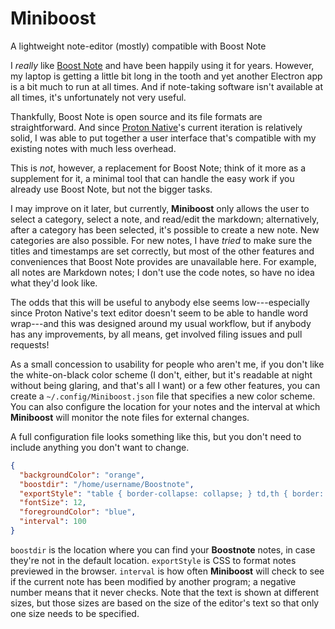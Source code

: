 # Miniboost

A lightweight note-editor (mostly) compatible with Boost Note

I *really* like [Boost Note](https://boostnote.io/) and have been happily using it for years.  However, my laptop is getting a little bit long in the tooth and yet another Electron app is a bit much to run at all times.  And if note-taking software isn't available at all times, it's unfortunately not very useful.

Thankfully, Boost Note is open source and its file formats are straightforward.  And since [Proton Native](https://proton-native.js.org/)'s current iteration is relatively solid, I was able to put together a user interface that's compatible with my existing notes with much less overhead.

This is *not*, however, a replacement for Boost Note; think of it more as a supplement for it, a minimal tool that can handle the easy work if you already use Boost Note, but not the bigger tasks.

I may improve on it later, but currently, **Miniboost** only allows the user to select a category, select a note, and read/edit the markdown; alternatively, after a category has been selected, it's possible to create a new note.  New categories are also possible.  For new notes, I have *tried* to make sure the titles and timestamps are set correctly, but most of the other features and conveniences that Boost Note provides are unavailable here.  For example, all notes are Markdown notes; I don't use the code notes, so have no idea what they'd look like.

The odds that this will be useful to anybody else seems low---especially since Proton Native's text editor doesn't seem to be able to handle word wrap---and this was designed around my usual workflow, but if anybody has any improvements, by all means, get involved filing issues and pull requests!

As a small concession to usability for people who aren't me, if you don't like the white-on-black color scheme (I don't, either, but it's readable at night without being glaring, and that's all I want) or a few other features, you can create a `~/.config/Miniboost.json` file that specifies a new color scheme.  You can also configure the location for your notes and the interval at which **Miniboost** will monitor the note files for external changes.

A full configuration file looks something like this, but you don't need to include anything you don't want to change.

```json
{
  "backgroundColor": "orange",
  "boostdir": "/home/username/Boostnote",
  "exportStyle": "table { border-collapse: collapse; } td,th { border: 1px solid darkgray; }",
  "fontSize": 12,
  "foregroundColor": "blue",
  "interval": 100
}
```

`boostdir` is the location where you can find your **Boostnote** notes, in case they're not in the default location.  `exportStyle` is CSS to format notes previewed in the browser.  `interval` is how often **Miniboost** will check to see if the current note has been modified by another program; a negative number means that it never checks.  Note that the text is shown at different sizes, but those sizes are based on the size of the editor's text so that only one size needs to be specified.
